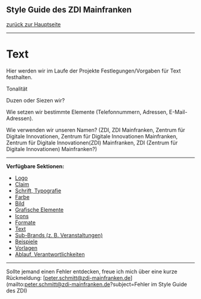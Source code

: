 ## Style Guide des ZDI Mainfranken
[zurück zur Hauptseite](Readme.md)

---

# Text
Hier werden wir im Laufe der Projekte Festlegungen/Vorgaben für Text festhalten.  

Tonalität  

Duzen oder Siezen wir?  

Wie setzen wir bestimmte Elemente (Telefonnummern, Adressen, E-Mail-Adressen). 

Wie verwenden wir unseren Namen? (ZDI, ZDI Mainfranken, Zentrum für Digitale Innovationen, Zentrum für Digitale Innovationen Mainfranken, Zentrum für Digitale Innovationen(ZDI) Mainfranken, ZDI (Zentrum für Digitale Innovationen) Mainfranken?)  



---

**Verfügbare Sektionen:**

* [Logo](Logo.md)
* [Claim](Claim.md)
* [Schrift, Typografie](Schrift_Typografie.md)
* [Farbe](Farbe.md)
* [Bild](Bild.md)
* [Grafische Elemente](Grafische_Elemente.md)
* [Icons](Icons.md)
* [Formate](Formate.md)
* [Text](Text.md)
* [Sub-Brands (z. B. Veranstaltungen)](Subbrands_zB_Veranstaltungen.md)
* [Beispiele](Beispiele.md)
* [Vorlagen](Vorlagen.md)
* [Ablauf, Verantwortlichkeiten](Ablauf_Verantwortlichkeiten.md)


---

Sollte jemand einen Fehler entdecken, freue ich mich über eine kurze Rückmeldung: [peter.schmitt@zdi-mainfranken.de](mailto:peter.schmitt@zdi-mainfranken.de?subject=Fehler im Style Guide des ZDI)